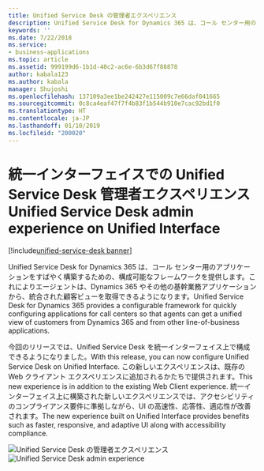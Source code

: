 ```yaml
---
title: Unified Service Desk の管理者エクスペリエンス
description: Unified Service Desk for Dynamics 365 は、コール センター用のアプリケーションをすばやく構築するための、構成可能なフレームワークを提供します。これによりエージェントは、Dynamics 365 やその他の基幹業務アプリケーションから、統合された顧客ビューを取得できるようになります。
keywords: ''
ms.date: 7/22/2018
ms.service:
- business-applications
ms.topic: article
ms.assetid: 999199d6-1b1d-40c2-ac6e-6b3d67f88878
author: kabala123
ms.author: kabala
manager: Shujoshi
ms.openlocfilehash: 137109a3ee1be242427e115009c7e66daf041665
ms.sourcegitcommit: 0c8ca4eaf47f7f4b83f1b544b910e7cac92bd1f0
ms.translationtype: HT
ms.contentlocale: ja-JP
ms.lasthandoff: 01/10/2019
ms.locfileid: "200020"
---
```

#  <a name="unified-service-desk-admin-experience-on-unified-interface"></a><span data-ttu-id="7a8be-103">統一インターフェイスでの Unified Service Desk 管理者エクスペリエンス</span><span class="sxs-lookup"><span data-stu-id="7a8be-103">Unified Service Desk admin experience on Unified Interface</span></span>

[!include[unified-service-desk banner](../../../includes/unified-service-desk.md)]

<span data-ttu-id="7a8be-104">Unified Service Desk for Dynamics 365 は、コール センター用のアプリケーションをすばやく構築するための、構成可能なフレームワークを提供します。これによりエージェントは、Dynamics 365 やその他の基幹業務アプリケーションから、統合された顧客ビューを取得できるようになります。</span><span class="sxs-lookup"><span data-stu-id="7a8be-104">Unified Service Desk for Dynamics 365 provides a configurable framework for quickly configuring applications for call centers so that agents can get a unified view of customers from Dynamics 365 and from other line-of-business applications.</span></span>  

<span data-ttu-id="7a8be-105">今回のリリースでは、Unified Service Desk を統一インターフェイス上で構成できるようになりました。</span><span class="sxs-lookup"><span data-stu-id="7a8be-105">With this release, you can now configure Unified Service Desk on Unified Interface.</span></span> <span data-ttu-id="7a8be-106">この新しいエクスペリエンスは、既存の Web クライアント エクスペリエンスに追加されるかたちで提供されます。</span><span class="sxs-lookup"><span data-stu-id="7a8be-106">This new experience is in addition to the existing Web Client experience.</span></span> <span data-ttu-id="7a8be-107">統一インターフェイス上に構築された新しいエクスペリエンスでは、アクセシビリティのコンプライアンス要件に準拠しながら、UI の高速性、応答性、適応性が改善されます。</span><span class="sxs-lookup"><span data-stu-id="7a8be-107">The new experience built on Unified Interface provides benefits such as faster, responsive, and adaptive UI along with accessibility compliance.</span></span>

<span data-ttu-id="7a8be-108">![Unified Service Desk の管理者エクスペリエンス](../media/usd-admin.png "Unified Service Desk の管理者エクスペリエンス")</span><span class="sxs-lookup"><span data-stu-id="7a8be-108">![Unified Service Desk admin experience](../media/usd-admin.png "Unified Service Desk admin experience")</span></span>

